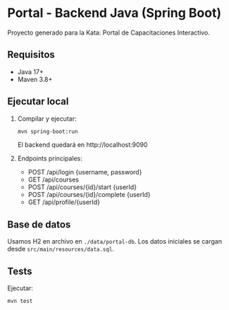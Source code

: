 # Portal - Backend Java (Spring Boot)

Proyecto generado para la Kata: Portal de Capacitaciones Interactivo.

## Requisitos
- Java 17+
- Maven 3.8+

## Ejecutar local
1. Compilar y ejecutar:
   ```bash
   mvn spring-boot:run
   ```
   El backend quedará en http://localhost:9090

2. Endpoints principales:
   - POST /api/login  {username, password}
   - GET  /api/courses
   - POST /api/courses/{id}/start {userId}
   - POST /api/courses/{id}/complete {userId}
   - GET  /api/profile/{userId}

## Base de datos
Usamos H2 en archivo en `./data/portal-db`. Los datos iniciales se cargan desde `src/main/resources/data.sql`.

## Tests
Ejecutar:
```bash
mvn test
```
